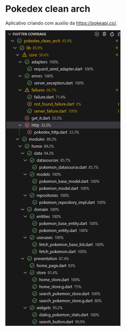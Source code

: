 # Pokedex clean arch

Aplicativo criando com auxilio da https://pokeapi.co/.

![cobertura dos testes](coverage.png)
